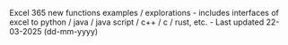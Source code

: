 Excel 365 new functions examples / explorations - includes interfaces of excel to python / java / java script / c++ / c / rust, etc. - Last updated 22-03-2025 (dd-mm-yyyy) 
